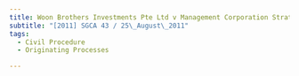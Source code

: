 ```yaml
---
title: Woon Brothers Investments Pte Ltd v Management Corporation Strata Title Plan No 461 and 
subtitle: "[2011] SGCA 43 / 25\_August\_2011"
tags:
  - Civil Procedure
  - Originating Processes

---
```


